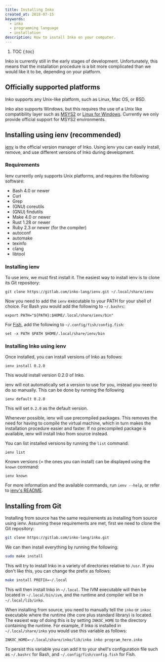 ```yaml
---
title: Installing Inko
created_at: 2018-07-15
keywords:
  - inko
  - programming language
  - installation
description: How to install Inko on your computer.
---
```


1. TOC
{:toc}

Inko is currently still in the early stages of development. Unfortunately, this
means that the installation procedure is a bit more complicated than we would
like it to be, depending on your platform.

## Officially supported platforms

Inko supports any Unix-like platform, such as Linux, Mac OS, or BSD.

Inko also supports Windows, but this requires the use of a Unix like
compatibility layer such as [MSYS2](http://www.msys2.org/) or [Linux for
Windows](https://docs.microsoft.com/en-us/windows/wsl/install-win10). Currently
we only provide official support for MSYS2 environments.

## Installing using ienv (recommended)

[ienv](https://gitlab.com/inko-lang/ienv) is the official version manager of
Inko. Using ienv you can easily install, remove, and use different versions of
Inko during development.

### Requirements

Ienv currently only supports Unix platforms, and requires the following
software:

* Bash 4.0 or newer
* Curl
* Grep
* (GNU) coreutils
* (GNU) findutils
* Make 4.0 or newer
* Rust 1.28 or newer
* Ruby 2.3 or newer (for the compiler)
* autoconf
* automake
* texinfo
* clang
* libtool

### Installing ienv

To use ienv, we must first install it. The easiest way to install ienv is to
clone its Git repository:

    git clone https://gitlab.com/inko-lang/ienv.git ~/.local/share/ienv

Now you need to add the `ienv` executable to your PATH for your shell of choice.
For Bash you would add the following to `~/.bashrc`:

    export PATH="${PATH}:$HOME/.local/share/ienv/bin"

For [Fish](https://fishshell.com/), add the following to
`~/.config/fish/config.fish`:

    set -x PATH $PATH $HOME/.local/share/ienv/bin

### Installing Inko using ienv

Once installed, you can install versions of Inko as follows:

    ienv install 0.2.0

This would install version 0.2.0 of Inko.

ienv will not automatically set a version to use for you, instead you need to do
so manually. This can be done by running the following

    ienv default 0.2.0

This will set `0.2.0` as the default version.

Whenever possible, ienv will use precompiled packages. This removes the need for
having to compile the virtual machine, which in turn makes the installation
procedure easier and faster. If no precompiled package is available, ienv will
install Inko from source instead.

You can list installed versions by running the `list` command:

    ienv list

Known versions (= the ones you can install) can be displayed using the `known`
command:

    ienv known

For more information and the available commands, run `ienv --help`, or refer to
[ienv's README](https://gitlab.com/inko-lang/ienv/blob/master/README.md).

## Installing from Git

Installing from source has the same requirements as installing from source using
ienv. Assuming these requirements are met, first we need to clone the Git
repository:

```bash
git clone https://gitlab.com/inko-lang/inko.git
```

We can then install everything by running the following:

```bash
sudo make install
```

This will try to install Inko in a variety of directories relative to `/usr`. If
you don't like this, you can change the prefix as follows:

```bash
make install PREFIX=~/.local
```

This will then install Inko in `~/.local`. The IVM executable will then be
located in `~/.local/bin/ivm`, and the runtime and compiler will be in
`~/.local/lib/inko`.

When installing from source, you need to manually tell the `inko` or `inkoc`
executable where the runtime (the core plus standard library) is located. The
easiest way of doing this is by setting `INKOC_HOME` to the directory containing
the runtime. For example, if Inko is installed in `~/.local/share/inko` you
would use this variable as follows:

```inko
INKOC_HOME=~/.local/share/inko/lib/inko inko program_here.inko
```

To persist this variable you can add it to your shell's configuration file such
as `~/.bashrc` for Bash, and `~/.config/fish/config.fish` for Fish.
